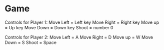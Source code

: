 # Game

Controls for Player 1:
Move Left = Left key
Move Right = Right key
Move up = Up key
Move Down = Down key
Shoot = number 0


Controls for Player 2:
Move Left = A
Move Right = D
Move up = W
Move Down = S
Shoot = Space


